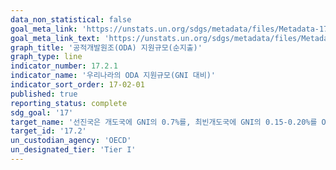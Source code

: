 ```yaml
---
data_non_statistical: false
goal_meta_link: 'https://unstats.un.org/sdgs/metadata/files/Metadata-17-02-01.pdf'
goal_meta_link_text: 'https://unstats.un.org/sdgs/metadata/files/Metadata-17-02-01.pdf'
graph_title: '공적개발원조(ODA) 지원규모(순지출)'
graph_type: line
indicator_number: 17.2.1
indicator_name: '우리나라의 ODA 지원규모(GNI 대비)'
indicator_sort_order: 17-02-01
published: true
reporting_status: complete
sdg_goal: '17'
target_name: '선진국은 개도국에 GNI의 0.7%를, 최빈개도국에 GNI의 0.15-0.20%를 ODA로 제공하는 것을 포함한 ODA 공약달성을 완전히 이행해야 하고, ODA 제공 국가는 적어도 GNI의 0.20%를 최빈개도국에 제공하는 것을 목표로 고려할 것을 권장'
target_id: '17.2'
un_custodian_agency: 'OECD'
un_designated_tier: 'Tier I'
---
```

